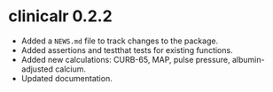 # clinicalr 0.2.2

* Added a `NEWS.md` file to track changes to the package.
* Added assertions and testthat tests for existing functions.
* Added new calculations: CURB-65, MAP, pulse pressure, albumin-adjusted calcium.
* Updated documentation.

